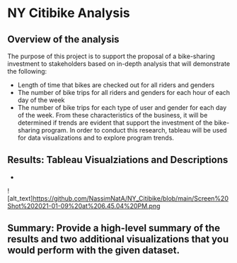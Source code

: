 # NY Citibike Analysis 

## Overview of the analysis
The purpose of this project is to support the proposal of a bike-sharing investment to stakeholders based on in-depth analysis that will demonstrate the following: 
- Length of time that bikes are checked out for all riders and genders
- The number of bike trips for all riders and genders for each hour of each day of the week
- The number of bike trips for each type of user and gender for each day of the week.
From these characteristics of the business, it will be determined if trends are evident that support the investment of the bike-sharing program. In order to conduct this research, tableau will be used for data visualizations and to explore program trends. 

## Results: Tableau Visualziations and Descriptions
- 
![alt_text]https://github.com/NassimNatA/NY_Citibike/blob/main/Screen%20Shot%202021-01-09%20at%206.45.04%20PM.png

## Summary: Provide a high-level summary of the results and two additional visualizations that you would perform with the given dataset.
